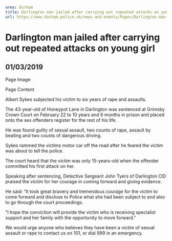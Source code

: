 ```yaml
area: Durham
title: Darlington man jailed after carrying out repeated attacks on young girl
url: https://www.durham.police.uk/news-and-events/Pages/Darlington-man-jailed-after-carrying-out-repeated-attacks-on-young-girl.aspx
```

# Darlington man jailed after carrying out repeated attacks on young girl

## 01/03/2019

Page Image

Page Content

​Albert Sykes subjected his victim to six years of rape and assaults.

The 43-year-old of Honeypot Lane in Darlington was sentenced at Grimsby Crown Court on February 22 to 10 years and 6 months in prison and placed onto the sex offenders register for the rest of his life.

He was found guilty of sexual assault, two counts of rape, assault by beating and two counts of dangerous driving.

Sykes rammed the victims motor car off the road after he feared the victim was about to tell the police.

The court heard that the victim was only 15-years-old when the offender committed his first attack on her.

Speaking after sentencing, Detective Sergeant John Tyers of Darlington CID praised the victim for her courage in coming forward and giving evidence.

He said: “It took great bravery and tremendous courage for the victim to come forward and disclose to Police what she had been subject to and also to go through the court proceedings.

“I hope the conviction will provide the victim who is receiving specialist support and her family with the opportunity to move forward.”

We would urge anyone who believes they have been a victim of sexual assault or rape to contact us on 101, or dial 999 in an emergency.
